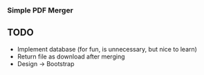 ### Simple PDF Merger

## TODO
- Implement database (for fun, is unnecessary, but nice to learn)
- Return file as download after merging
- Design -> Bootstrap
